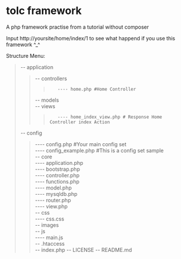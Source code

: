 # tolc framework
A php framework practise  from a tutorial without composer

Input http://yoursite/home/index/1 to see what happend if you use this framework ^_^

Structure Menu: 

>-- application   
>>    -- controllers  
>>>        ---- home.php #Home Controller   
>>    -- models   
>>    -- views   
>>>        ---- home_index_view.php # Response Home Controller index Action   
>-- config   
>>    ---- config.php #Your main config set   
>>    ---- config_example.php #This is a config set sample   
>-- core   
>>   ---- application.php   
>>   ---- bootstrap.php   
>>   ---- controller.php   
>>   ---- functions.php   
>>   ---- model.php   
>>   ---- mysqldb.php   
>>   ---- router.php   
>>   ---- view.php   
>-- css   
>>    ---- css.css    
>-- images   
>-- js   
>>    ---- main.js   
>-- .htaccess    
>-- index.php
>-- LICENSE
>-- README.md
